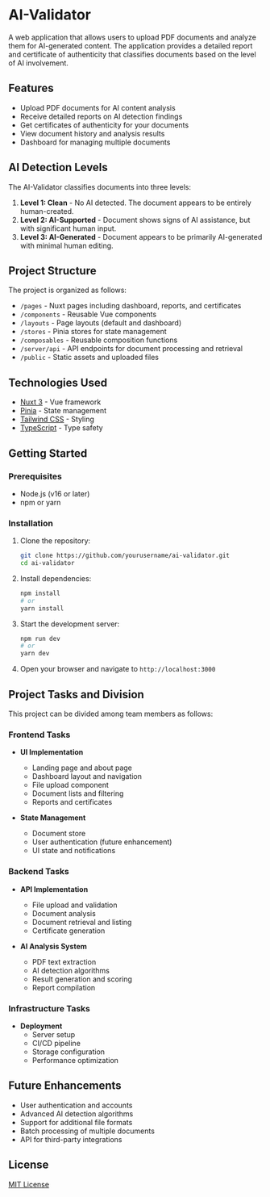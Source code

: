 # AI-Validator

A web application that allows users to upload PDF documents and analyze them for AI-generated content. The application provides a detailed report and certificate of authenticity that classifies documents based on the level of AI involvement.

## Features

- Upload PDF documents for AI content analysis
- Receive detailed reports on AI detection findings
- Get certificates of authenticity for your documents
- View document history and analysis results
- Dashboard for managing multiple documents

## AI Detection Levels

The AI-Validator classifies documents into three levels:

1. **Level 1: Clean** - No AI detected. The document appears to be entirely human-created.
2. **Level 2: AI-Supported** - Document shows signs of AI assistance, but with significant human input.
3. **Level 3: AI-Generated** - Document appears to be primarily AI-generated with minimal human editing.

## Project Structure

The project is organized as follows:

- `/pages` - Nuxt pages including dashboard, reports, and certificates
- `/components` - Reusable Vue components
- `/layouts` - Page layouts (default and dashboard)
- `/stores` - Pinia stores for state management
- `/composables` - Reusable composition functions
- `/server/api` - API endpoints for document processing and retrieval
- `/public` - Static assets and uploaded files

## Technologies Used

- [Nuxt 3](https://nuxt.com/) - Vue framework
- [Pinia](https://pinia.vuejs.org/) - State management
- [Tailwind CSS](https://tailwindcss.com/) - Styling
- [TypeScript](https://www.typescriptlang.org/) - Type safety

## Getting Started

### Prerequisites

- Node.js (v16 or later)
- npm or yarn

### Installation

1. Clone the repository:
   ```bash
   git clone https://github.com/yourusername/ai-validator.git
   cd ai-validator
   ```

2. Install dependencies:
   ```bash
   npm install
   # or
   yarn install
   ```

3. Start the development server:
   ```bash
   npm run dev
   # or
   yarn dev
   ```

4. Open your browser and navigate to `http://localhost:3000`

## Project Tasks and Division

This project can be divided among team members as follows:

### Frontend Tasks

- **UI Implementation**
  - Landing page and about page
  - Dashboard layout and navigation
  - File upload component
  - Document lists and filtering
  - Reports and certificates

- **State Management**
  - Document store
  - User authentication (future enhancement)
  - UI state and notifications

### Backend Tasks

- **API Implementation**
  - File upload and validation
  - Document analysis
  - Document retrieval and listing
  - Certificate generation

- **AI Analysis System**
  - PDF text extraction
  - AI detection algorithms
  - Result generation and scoring
  - Report compilation

### Infrastructure Tasks

- **Deployment**
  - Server setup
  - CI/CD pipeline
  - Storage configuration
  - Performance optimization

## Future Enhancements

- User authentication and accounts
- Advanced AI detection algorithms
- Support for additional file formats
- Batch processing of multiple documents
- API for third-party integrations

## License

[MIT License](LICENSE)
